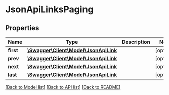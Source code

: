 # JsonApiLinksPaging

## Properties
Name | Type | Description | Notes
------------ | ------------- | ------------- | -------------
**first** | [**\Swagger\Client\Model\JsonApiLink**](JsonApiLink.md) |  | [optional] 
**prev** | [**\Swagger\Client\Model\JsonApiLink**](JsonApiLink.md) |  | [optional] 
**next** | [**\Swagger\Client\Model\JsonApiLink**](JsonApiLink.md) |  | [optional] 
**last** | [**\Swagger\Client\Model\JsonApiLink**](JsonApiLink.md) |  | [optional] 

[[Back to Model list]](../README.md#documentation-for-models) [[Back to API list]](../README.md#documentation-for-api-endpoints) [[Back to README]](../README.md)


